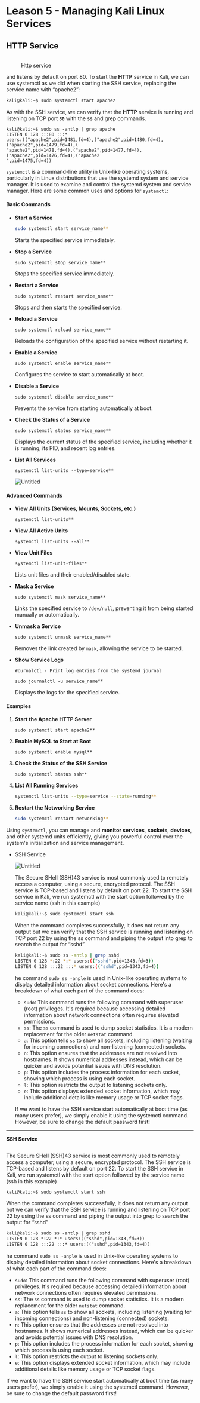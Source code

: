 # Leason 5 - Managing Kali Linux Services

## HTTP Service

<figure><img src="../../.gitbook/assets/image (3) (1) (1) (1) (1) (1) (1) (1).png" alt=""><figcaption><p>Http service</p></figcaption></figure>

and listens by default on port 80. To start the **HTTP** service in Kali, we can use systemctl as we did when starting the SSH service, replacing the service name with “apache2”:

```sh
kali@kali:~$ sudo systemctl start apache2
```

As with the SSH service, we can verify that the **HTTP** service is running and listening on TCP port **`80`** with the ss and grep commands.

```shell
kali@kali:~$ sudo ss -antlp | grep apache
LISTEN 0 128 :::80 :::*
users:(("apache2",pid=1481,fd=4),("apache2",pid=1480,fd=4),("apache2",pid=1479,fd=4),(
"apache2",pid=1478,fd=4),("apache2",pid=1477,fd=4),("apache2",pid=1476,fd=4),("apache2
",pid=1475,fd=4))
```

`systemctl` is a command-line utility in Unix-like operating systems, particularly in Linux distributions that use the systemd system and service manager. It is used to examine and control the systemd system and service manager. Here are some common uses and options for `systemctl`:

#### Basic Commands

*   **Start a Service**

    ```sh
    sudo systemctl start service_name**

    ```

    Starts the specified service immediately.
*   **Stop a Service**

    ```
    sudo systemctl stop service_name**

    ```

    Stops the specified service immediately.
*   **Restart a Service**

    ```
    sudo systemctl restart service_name**

    ```

    Stops and then starts the specified service.
*   **Reload a Service**

    ```
    sudo systemctl reload service_name**

    ```

    Reloads the configuration of the specified service without restarting it.
*   **Enable a Service**

    ```
    sudo systemctl enable service_name**

    ```

    Configures the service to start automatically at boot.
*   **Disable a Service**

    ```
    sudo systemctl disable service_name**

    ```

    Prevents the service from starting automatically at boot.
*   **Check the Status of a Service**

    ```
    sudo systemctl status service_name**

    ```

    Displays the current status of the specified service, including whether it is running, its PID, and recent log entries.
*   **List All Services**

    ```
    systemctl list-units --type=service**

    ```

    ![Untitled](https://prod-files-secure.s3.us-west-2.amazonaws.com/0cf0a799-143b-40ad-bd72-1de5eb986a7f/8911e49b-b597-4cf5-9925-9b6bbc699ae9/Untitled.png)

#### Advanced Commands

*   **View All Units (Services, Mounts, Sockets, etc.)**

    ```
    systemctl list-units**

    ```
*   **View All Active Units**

    ```
    systemctl list-units --all**

    ```
*   **View Unit Files**

    ```
    systemctl list-unit-files**

    ```

    Lists unit files and their enabled/disabled state.
*   **Mask a Service**

    ```
    sudo systemctl mask service_name**

    ```

    Links the specified service to `/dev/null`, preventing it from being started manually or automatically.
*   **Unmask a Service**

    ```
    sudo systemctl unmask service_name**

    ```

    Removes the link created by `mask`, allowing the service to be started.
*   **Show Service Logs**

    ```
    #ournalctl - Print log entries from the systemd journal

    sudo journalctl -u service_name**

    ```

    Displays the logs for the specified service.

#### Examples

1.  **Start the Apache HTTP Server**

    ```
    sudo systemctl start apache2**

    ```
2.  **Enable MySQL to Start at Boot**

    ```
    sudo systemctl enable mysql**

    ```
3.  **Check the Status of the SSH Service**

    ```
    sudo systemctl status ssh**

    ```
4.  **List All Running Services**

    ```sh
    systemctl list-units --type=service --state=running**

    ```
5.  **Restart the Networking Service**

    ```sh
    sudo systemctl restart networking**

    ```

Using `systemctl`, you can manage and **monitor services**, **sockets**, **devices**, and other systemd units efficiently, giving you powerful control over the system's initialization and service management.

*   SSH Service

    ![Untitled](https://prod-files-secure.s3.us-west-2.amazonaws.com/0cf0a799-143b-40ad-bd72-1de5eb986a7f/5f61acf8-651e-4800-955e-a378caad4034/Untitled.png)

    The Secure SHell (SSH)43 service is most commonly used to remotely access a computer, using a secure, encrypted protocol. The SSH service is TCP-based and listens by default on port 22. To start the SSH service in Kali, we run systemctl with the start option followed by the service name (ssh in this example)

    ```markdown
    kali@kali:~$ sudo systemctl start ssh
    ```

    When the command completes successfully, it does not return any output but we can verify that the SSH service is running and listening on TCP port 22 by using the ss command and piping the output into grep to search the output for “sshd”

    ```sh
    kali@kali:~$ sudo ss -antlp | grep sshd
    LISTEN 0 128 *:22 *:* users:(("sshd",pid=1343,fd=3))
    LISTEN 0 128 :::22 :::* users:(("sshd",pid=1343,fd=4))
    ```

    he command `sudo ss -anple` is used in Unix-like operating systems to display detailed information about socket connections. Here's a breakdown of what each part of the command does:

    * `sudo`: This command runs the following command with superuser (root) privileges. It's required because accessing detailed information about network connections often requires elevated permissions.
    * `ss`: The `ss` command is used to dump socket statistics. It is a modern replacement for the older `netstat` command.
    * `a`: This option tells `ss` to show all sockets, including listening (waiting for incoming connections) and non-listening (connected) sockets.
    * `n`: This option ensures that the addresses are not resolved into hostnames. It shows numerical addresses instead, which can be quicker and avoids potential issues with DNS resolution.
    * `p`: This option includes the process information for each socket, showing which process is using each socket.
    * `l`: This option restricts the output to listening sockets only.
    * `e`: This option displays extended socket information, which may include additional details like memory usage or TCP socket flags.

    If we want to have the SSH service start automatically at boot time (as many users prefer), we simply enable it using the systemctl command. However, be sure to change the default password first!

***

**SSH Service**

<figure><img src="../../.gitbook/assets/image (4) (1) (1) (1) (1) (1) (1).png" alt=""><figcaption></figcaption></figure>

The Secure SHell (SSH)43 service is most commonly used to remotely access a computer, using a secure, encrypted protocol. The SSH service is TCP-based and listens by default on port 22. To start the SSH service in Kali, we run systemctl with the start option followed by the service name (ssh in this example)

```sh
kali@kali:~$ sudo systemctl start ssh
```

When the command completes successfully, it does not return any output but we can verify that the SSH service is running and listening on TCP port 22 by using the ss command and piping the output into grep to search the output for “sshd”

```markdown
kali@kali:~$ sudo ss -antlp | grep sshd
LISTEN 0 128 *:22 *:* users:(("sshd",pid=1343,fd=3))
LISTEN 0 128 :::22 :::* users:(("sshd",pid=1343,fd=4))
```

he command `sudo ss -anple` is used in Unix-like operating systems to display detailed information about socket connections. Here's a breakdown of what each part of the command does:

* `sudo`: This command runs the following command with superuser (root) privileges. It's required because accessing detailed information about network connections often requires elevated permissions.
* `ss`: The `ss` command is used to dump socket statistics. It is a modern replacement for the older `netstat` command.
* `a`: This option tells `ss` to show all sockets, including listening (waiting for incoming connections) and non-listening (connected) sockets.
* `n`: This option ensures that the addresses are not resolved into hostnames. It shows numerical addresses instead, which can be quicker and avoids potential issues with DNS resolution.
* `p`: This option includes the process information for each socket, showing which process is using each socket.
* `l`: This option restricts the output to listening sockets only.
* `e`: This option displays extended socket information, which may include additional details like memory usage or TCP socket flags.

If we want to have the SSH service start automatically at boot time (as many users prefer), we simply enable it using the systemctl command. However, be sure to change the default password first!
